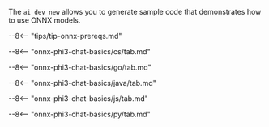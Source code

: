 The `ai dev new` allows you to generate sample code that demonstrates how to use ONNX models.

--8<-- "tips/tip-onnx-prereqs.md"

--8<-- "onnx-phi3-chat-basics/cs/tab.md"

--8<-- "onnx-phi3-chat-basics/go/tab.md"

--8<-- "onnx-phi3-chat-basics/java/tab.md"

--8<-- "onnx-phi3-chat-basics/js/tab.md"

--8<-- "onnx-phi3-chat-basics/py/tab.md"
